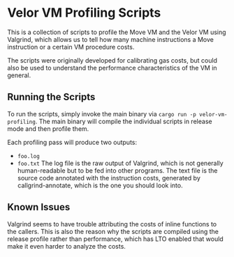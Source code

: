 # Velor VM Profiling Scripts

This is a collection of scripts to profile the Move VM and the Velor VM using Valgrind,
which allows us to tell how many machine instructions a Move instruction or a certain
VM procedure costs.

The scripts were originally developed for calibrating gas costs, but could also be used
to understand the performance characteristics of the VM in general.

## Running the Scripts
To run the scripts, simply invoke the main binary via `cargo run -p velor-vm-profiling`.
The main binary will compile the individual scripts in release mode and then profile them.

Each profiling pass will produce two outputs:
- `foo.log`
- `foo.txt`
The log file is the raw output of Valgrind, which is not generally human-readable but to
be fed into other programs. The text file is the source code annotated with the instruction
costs, generated by callgrind-annotate, which is the one you should look into.

## Known Issues
Valgrind seems to have trouble attributing the costs of inline functions to the callers.
This is also the reason why the scripts are compiled using the release profile rather
than performance, which has LTO enabled that would make it even harder to analyze the costs.
